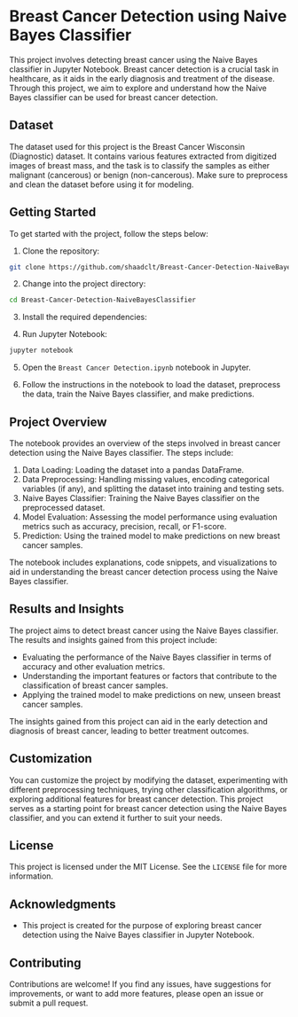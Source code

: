 # Breast Cancer Detection using Naive Bayes Classifier

This project involves detecting breast cancer using the Naive Bayes classifier in Jupyter Notebook. Breast cancer detection is a crucial task in healthcare, as it aids in the early diagnosis and treatment of the disease. Through this project, we aim to explore and understand how the Naive Bayes classifier can be used for breast cancer detection.

## Dataset

The dataset used for this project is the Breast Cancer Wisconsin (Diagnostic) dataset. It contains various features extracted from digitized images of breast mass, and the task is to classify the samples as either malignant (cancerous) or benign (non-cancerous). Make sure to preprocess and clean the dataset before using it for modeling.

## Getting Started

To get started with the project, follow the steps below:

1. Clone the repository:

```bash
git clone https://github.com/shaadclt/Breast-Cancer-Detection-NaiveBayesClassifier.git
```

2. Change into the project directory:

```bash
cd Breast-Cancer-Detection-NaiveBayesClassifier
```

3. Install the required dependencies:

4. Run Jupyter Notebook:

```bash
jupyter notebook
```

5. Open the `Breast Cancer Detection.ipynb` notebook in Jupyter.

6. Follow the instructions in the notebook to load the dataset, preprocess the data, train the Naive Bayes classifier, and make predictions.

## Project Overview

The notebook provides an overview of the steps involved in breast cancer detection using the Naive Bayes classifier. The steps include:

1. Data Loading: Loading the dataset into a pandas DataFrame.
2. Data Preprocessing: Handling missing values, encoding categorical variables (if any), and splitting the dataset into training and testing sets.
3. Naive Bayes Classifier: Training the Naive Bayes classifier on the preprocessed dataset.
4. Model Evaluation: Assessing the model performance using evaluation metrics such as accuracy, precision, recall, or F1-score.
5. Prediction: Using the trained model to make predictions on new breast cancer samples.

The notebook includes explanations, code snippets, and visualizations to aid in understanding the breast cancer detection process using the Naive Bayes classifier.

## Results and Insights

The project aims to detect breast cancer using the Naive Bayes classifier. The results and insights gained from this project include:

- Evaluating the performance of the Naive Bayes classifier in terms of accuracy and other evaluation metrics.
- Understanding the important features or factors that contribute to the classification of breast cancer samples.
- Applying the trained model to make predictions on new, unseen breast cancer samples.

The insights gained from this project can aid in the early detection and diagnosis of breast cancer, leading to better treatment outcomes.

## Customization

You can customize the project by modifying the dataset, experimenting with different preprocessing techniques, trying other classification algorithms, or exploring additional features for breast cancer detection. This project serves as a starting point for breast cancer detection using the Naive Bayes classifier, and you can extend it further to suit your needs.

## License

This project is licensed under the MIT License. See the `LICENSE` file for more information.

## Acknowledgments

- This project is created for the purpose of exploring breast cancer detection using the Naive Bayes classifier in Jupyter Notebook.

## Contributing

Contributions are welcome! If you find any issues, have suggestions for improvements, or want to add more features, please open an issue or submit a pull request.
